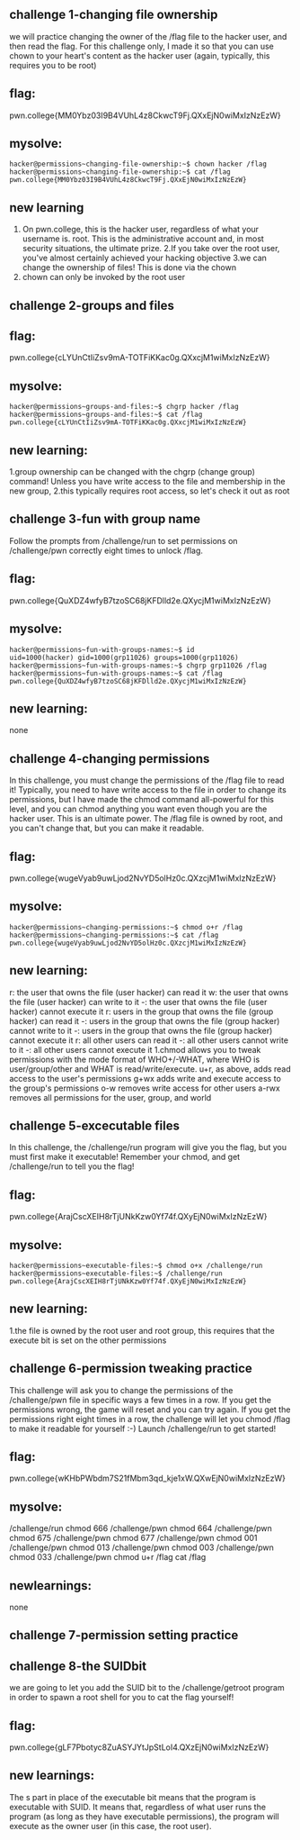 ## challenge 1-changing file ownership
 we will practice changing the owner of the /flag file to the hacker user, and then read the flag. For this challenge only, I made it so that you can use chown to your heart's content as the hacker user (again, typically, this requires you to be root)

 ## flag:
 pwn.college{MM0Ybz03I9B4VUhL4z8CkwcT9Fj.QXxEjN0wiMxIzNzEzW}

 ## mysolve:
 ```
hacker@permissions~changing-file-ownership:~$ chown hacker /flag
hacker@permissions~changing-file-ownership:~$ cat /flag
pwn.college{MM0Ybz03I9B4VUhL4z8CkwcT9Fj.QXxEjN0wiMxIzNzEzW}
```

## new learning
1. On pwn.college, this is the hacker user, regardless of what your username is.
root. This is the administrative account and, in most security situations, the ultimate prize.
2.If you take over the root user, you've almost certainly achieved your hacking objective
3.we can change the ownership of files! This is done via the chown
4. chown can only be invoked by the root user

## challenge 2-groups and files

## flag:
pwn.college{cLYUnCtIiZsv9mA-TOTFiKKac0g.QXxcjM1wiMxIzNzEzW}

## mysolve:
```
hacker@permissions~groups-and-files:~$ chgrp hacker /flag
hacker@permissions~groups-and-files:~$ cat /flag
pwn.college{cLYUnCtIiZsv9mA-TOTFiKKac0g.QXxcjM1wiMxIzNzEzW}
```

## new learning:
1.group ownership can be changed with the chgrp (change group) command! Unless you have write access to the file and membership in the new group,
2.this typically requires root access, so let's check it out as root

## challenge 3-fun with group name
Follow the prompts from /challenge/run to set permissions on /challenge/pwn correctly eight times to unlock /flag.

## flag:
pwn.college{QuXDZ4wfyB7tzoSC68jKFDlld2e.QXycjM1wiMxIzNzEzW}

## mysolve:
```
hacker@permissions~fun-with-groups-names:~$ id
uid=1000(hacker) gid=1000(grp11026) groups=1000(grp11026)
hacker@permissions~fun-with-groups-names:~$ chgrp grp11026 /flag
hacker@permissions~fun-with-groups-names:~$ cat /flag
pwn.college{QuXDZ4wfyB7tzoSC68jKFDlld2e.QXycjM1wiMxIzNzEzW}
```

## new learning:
none

## challenge 4-changing permissions

In this challenge, you must change the permissions of the /flag file to read it! Typically, you need to have write access to the file in order to change its permissions, but I have made the chmod command all-powerful for this level, and you can chmod anything you want even though you are the hacker user. This is an ultimate power. The /flag file is owned by root, and you can't change that, but you can make it readable.

## flag:
pwn.college{wugeVyab9uwLjod2NvYD5olHz0c.QXzcjM1wiMxIzNzEzW}

## mysolve:
```
hacker@permissions~changing-permissions:~$ chmod o+r /flag
hacker@permissions~changing-permissions:~$ cat /flag
pwn.college{wugeVyab9uwLjod2NvYD5olHz0c.QXzcjM1wiMxIzNzEzW}
```

## new learning:
r: the user that owns the file (user hacker) can read it
w: the user that owns the file (user hacker) can write to it
-: the user that owns the file (user hacker) cannot execute it
r: users in the group that owns the file (group hacker) can read it
-: users in the group that owns the file (group hacker) cannot write to it
-: users in the group that owns the file (group hacker) cannot execute it
r: all other users can read it
-: all other users cannot write to it
-: all other users cannot execute it
1.chmod allows you to tweak permissions with the mode format of WHO+/-WHAT, where WHO is user/group/other and WHAT is read/write/execute. 
u+r, as above, adds read access to the user's permissions
g+wx adds write and execute access to the group's permissions
o-w removes write access for other users
a-rwx removes all permissions for the user, group, and world

## challenge 5-excecutable files
In this challenge, the /challenge/run program will give you the flag, but you must first make it executable! Remember your chmod, and get /challenge/run to tell you the flag!

## flag:
pwn.college{ArajCscXEIH8rTjUNkKzw0Yf74f.QXyEjN0wiMxIzNzEzW}

## mysolve:
```
hacker@permissions~executable-files:~$ chmod o+x /challenge/run
hacker@permissions~executable-files:~$ /challenge/run
pwn.college{ArajCscXEIH8rTjUNkKzw0Yf74f.QXyEjN0wiMxIzNzEzW}
```

## new learning:

1.the file is owned by the root user and root group, this requires that the execute bit is set on the other permissions

## challenge 6-permission tweaking practice 

This challenge will ask you to change the permissions of the /challenge/pwn file in specific ways a few times in a row. If you get the permissions wrong, the game will reset and you can try again. If you get the permissions right eight times in a row, the challenge will let you chmod /flag to make it readable for yourself :-) Launch /challenge/run to get started!

## flag:
pwn.college{wKHbPWbdm7S21fMbm3qd_kje1xW.QXwEjN0wiMxIzNzEzW}

## mysolve:
/challenge/run
chmod 666 /challenge/pwn
chmod 664 /challenge/pwn
chmod 675 /challenge/pwn
chmod 677 /challenge/pwn
chmod 001 /challenge/pwn
chmod 013 /challenge/pwn
chmod 003 /challenge/pwn
chmod 033 /challenge/pwn
chmod u+r /flag
cat /flag

## newlearnings:
none

## challenge 7-permission setting practice



## challenge 8-the SUIDbit
we are going to let you add the SUID bit to the /challenge/getroot program in order to spawn a root shell for you to cat the flag yourself!

## flag:
pwn.college{gLF7Pbotyc8ZuASYJYtJpStLoI4.QXzEjN0wiMxIzNzEzW}

## new learnings:
The s part in place of the executable bit means that the program is executable with SUID. It means that, regardless of what user runs the program (as long as they have executable permissions), the program will execute as the owner user (in this case, the root user).
